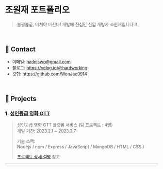 # 조원재 포트폴리오
> 불광불급, 미쳐야 미친다! 개발에 진심인 신입 개발자 조원재입니다!!!

</br>

## :pushpin: Contact
- 이메일: hadnjswp@gmail.com
- 블로그: https://velog.io/@hardworking
- 깃헙: https://github.com/WonJae0914

</br>

## :pushpin: Projects
### 1. [성인등급 영화 OTT](https://github.com/WonJae0914/secondProject)
> 성인등급 영화 OTT 플랫폼 서비스 (팀 프로젝트 : 4명)  
> 개발 기간: 2023.2.1 ~ 2023.3.7  
>  
> 기술 스택:  
> Nodejs / npm / Express / JavaScript / 
> MongoDB / HTML / CSS / 
>  
>[프로젝트 상세 설명](https://github.com/WonJae0914/secondProject) 참고

---

